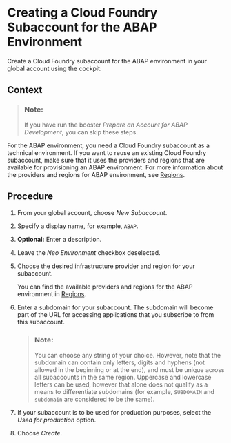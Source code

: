 <!-- loio01536712054048a889070210fcab925d -->

# Creating a Cloud Foundry Subaccount for the ABAP Environment

Create a Cloud Foundry subaccount for the ABAP environment in your global account using the cockpit.



<a name="loio01536712054048a889070210fcab925d__context_wyj_ttw_j4b"/>

## Context

> ### Note:  
> If you have run the booster *Prepare an Account for ABAP Development*, you can skip these steps.

For the ABAP environment, you need a Cloud Foundry subaccount as a technical environment. If you want to reuse an existing Cloud Foundry subaccount, make sure that it uses the providers and regions that are available for provisioning an ABAP environment. For more information about the providers and regions for ABAP environment, see [Regions](https://help.sap.com/viewer/65de2977205c403bbc107264b8eccf4b/Cloud/en-US/350356d1dc314d3199dca15bd2ab9b0e.html).



<a name="loio01536712054048a889070210fcab925d__steps_gwl_w4c_bcb"/>

## Procedure

1.  From your global account, choose *New Subaccount*.

2.  Specify a display name, for example, `ABAP`.

3.  **Optional:** Enter a description.

4.  Leave the *Neo Environment* checkbox deselected.

5.  Choose the desired infrastructure provider and region for your subaccount.

    You can find the available providers and regions for the ABAP environment in [Regions](https://help.sap.com/viewer/65de2977205c403bbc107264b8eccf4b/Cloud/en-US/350356d1dc314d3199dca15bd2ab9b0e.html).

6.  Enter a subdomain for your subaccount. The subdomain will become part of the URL for accessing applications that you subscribe to from this subaccount.

    > ### Note:  
    > You can choose any string of your choice. However, note that the subdomain can contain only letters, digits and hyphens \(not allowed in the beginning or at the end\), and must be unique across all subaccounts in the same region. Uppercase and lowercase letters can be used, however that alone does not qualify as a means to differentiate subdomains \(for example, `SUBDOMAIN` and `subdomain` are considered to be the same\).

7.  If your subaccount is to be used for production purposes, select the *Used for production* option.

8.  Choose *Create*.


